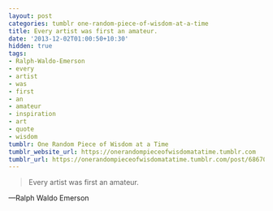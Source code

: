 ```yaml
---
layout: post
categories: tumblr one-random-piece-of-wisdom-at-a-time
title: Every artist was first an amateur.
date: '2013-12-02T01:00:50+10:30'
hidden: true
tags:
- Ralph-Waldo-Emerson
- every
- artist
- was
- first
- an
- amateur
- inspiration
- art
- quote
- wisdom
tumblr: One Random Piece of Wisdom at a Time
tumblr_website_url: https://onerandompieceofwisdomatatime.tumblr.com
tumblr_url: https://onerandompieceofwisdomatatime.tumblr.com/post/68670019890/every-artist-was-first-an-amateur
---
```

> Every artist was first an amateur.

—Ralph Waldo Emerson
